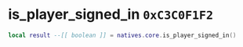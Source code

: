 # is_player_signed_in `0xC3C0F1F2`

```lua
local result --[[ boolean ]] = natives.core.is_player_signed_in()
```